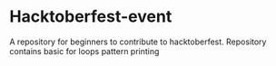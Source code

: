 # Hacktoberfest-event
A repository for beginners to contribute to hacktoberfest.
Repository contains basic for loops pattern printing
